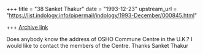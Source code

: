 +++
title = "38 Sanket Thakur"
date = "1993-12-23"
upstream_url = "https://list.indology.info/pipermail/indology/1993-December/000845.html"

+++
[Archive link](https://list.indology.info/pipermail/indology/1993-December/000845.html)

Does anybody know the address of OSHO Commune Centre in the U.K.?
I would like to contact the members of the Centre.
Thanks
Sanket Thakur





